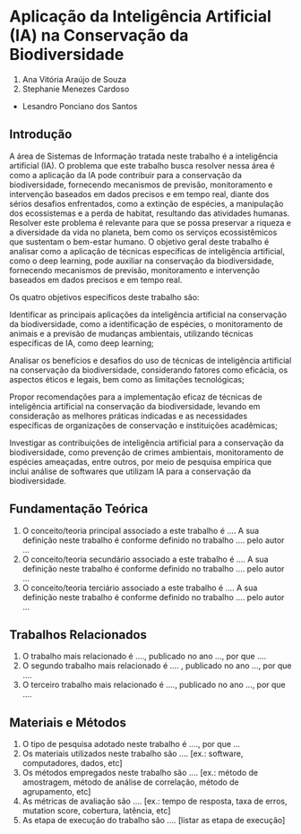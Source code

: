 # Aplicação da Inteligência Artificial (IA) na Conservação da Biodiversidade

1. Ana Vitória Araújo de Souza
2. Stephanie Menezes Cardoso

* Lesandro Ponciano dos Santos

## Introdução

A área de Sistemas de Informação tratada neste trabalho é a inteligência artificial (IA). O problema que este trabalho busca resolver nessa área é como a aplicação da IA pode contribuir para a conservação da biodiversidade, fornecendo mecanismos de previsão, monitoramento e intervenção baseados em dados precisos e em tempo real, diante dos sérios desafios enfrentados, como a extinção de espécies, a manipulação dos ecossistemas e a perda de habitat, resultando das atividades humanas. Resolver este problema é relevante para que se possa preservar a riqueza e a diversidade da vida no planeta, bem como os serviços ecossistêmicos que sustentam o bem-estar humano. O objetivo geral deste trabalho é analisar como a aplicação de técnicas específicas de inteligência artificial, como o deep learning, pode auxiliar na conservação da biodiversidade, fornecendo mecanismos de previsão, monitoramento e intervenção baseados em dados precisos e em tempo real.  

Os quatro objetivos específicos deste trabalho são: 

Identificar as principais aplicações da inteligência artificial na conservação da biodiversidade, como a identificação de espécies, o monitoramento de animais e a previsão de mudanças ambientais, utilizando técnicas específicas de IA, como deep learning; 

Analisar os benefícios e desafios do uso de técnicas de inteligência artificial na conservação da biodiversidade, considerando fatores como eficácia, os aspectos éticos e legais, bem como as limitações tecnológicas; 

Propor recomendações para a implementação eficaz de técnicas de inteligência artificial na conservação da biodiversidade, levando em consideração as melhores práticas indicadas e as necessidades específicas de organizações de conservação e instituições acadêmicas; 

Investigar as contribuições de inteligência artificial para a conservação da biodiversidade, como prevenção de crimes ambientais, monitoramento de espécies ameaçadas, entre outros, por meio de pesquisa empírica que inclui análise de softwares que utilizam IA para a conservação da biodiversidade. 
## Fundamentação Teórica

1. O conceito/teoria principal associado a este trabalho é ....  A sua definição neste trabalho  é conforme definido no trabalho .... pelo autor ...
1. O conceito/teoria secundário associado a este trabalho é ....  A sua definição neste trabalho é conforme definido no trabalho .... pelo autor ...
1. O conceito/teoria terciário associado a este trabalho é ....  A sua definição neste trabalho é conforme definido no trabalho .... pelo autor ...

## Trabalhos Relacionados

1. O trabalho mais relacionado é ...., publicado no ano ..., por que ....
1. O segundo trabalho mais relacionado é .... , publicado no ano ..., por que ....
1. O terceiro trabalho mais relacionado é ...., publicado no ano ...,  por que ....

## Materiais e Métodos

1. O tipo de pesquisa adotado neste trabalho é ...., por que ...
1. Os materiais utilizados neste trabalho são .... [ex.: software, computadores, dados, etc]
1. Os métodos empregados neste trabalho são .... [ex.: método de amostragem, método de análise de correlação, método de agrupamento, etc]
1. As métricas de avaliação são .... [ex.: tempo de resposta, taxa de erros, mutation score, cobertura, latência, etc]
1. As etapa de execução do trabalho são .... [listar as etapa de execução]
